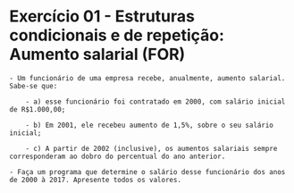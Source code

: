 # Exercício 01 - Estruturas condicionais e de repetição: Aumento salarial (FOR)

    - Um funcionário de uma empresa recebe, anualmente, aumento salarial. Sabe-se que:

        - a) esse funcionário foi contratado em 2000, com salário inicial de R$1.000,00;
    
        - b) Em 2001, ele recebeu aumento de 1,5%, sobre o seu salário inicial;
    
        - c) A partir de 2002 (inclusive), os aumentos salariais sempre corresponderam ao dobro do percentual do ano anterior.

    - Faça um programa que determine o salário desse funcionário dos anos de 2000 à 2017. Apresente todos os valores.
